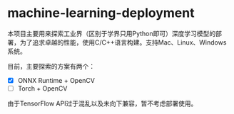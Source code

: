 # machine-learning-deployment

本项目主要用来探索工业界（区别于学界只用Python即可）深度学习模型的部署，为了追求卓越的性能，使用C/C++语言构建。支持Mac、Linux、Windows系统。

目前，主要探索的方案有两个：

- [x] ONNX Runtime + OpenCV
- [ ] Torch + OpenCV

由于TensorFlow API过于混乱以及未向下兼容，暂不考虑部署使用。
